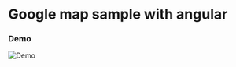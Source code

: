 # Google map sample with angular  
### Demo
![Demo](https://cloud.githubusercontent.com/assets/4989157/20918755/ae108486-bbec-11e6-9ef3-1bcbc9e0e846.gif)  